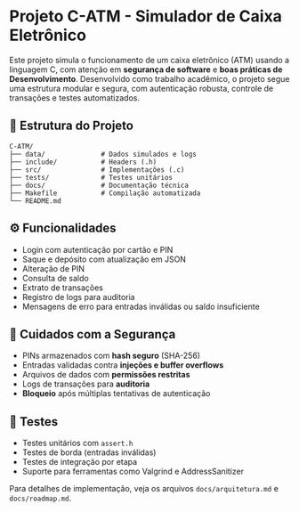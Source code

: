 # Projeto C-ATM - Simulador de Caixa Eletrônico

Este projeto simula o funcionamento de um caixa eletrônico (ATM) usando a linguagem C, com atenção em **segurança de software** e **boas práticas de Desenvolvimento**. Desenvolvido como trabalho acadêmico, o projeto segue uma estrutura modular e segura, com autenticação robusta, controle de transações e testes automatizados.

## 📁 Estrutura do Projeto

```
C-ATM/
├── data/              # Dados simulados e logs
├── include/           # Headers (.h)
├── src/               # Implementações (.c)
├── tests/             # Testes unitários
├── docs/              # Documentação técnica
├── Makefile           # Compilação automatizada
└── README.md
```

## ⚙️ Funcionalidades

- Login com autenticação por cartão e PIN
- Saque e depósito com atualização em JSON
- Alteração de PIN
- Consulta de saldo
- Extrato de transações
- Registro de logs para auditoria
- Mensagens de erro para entradas inválidas ou saldo insuficiente

## 🔐 Cuidados com a Segurança

- PINs armazenados com **hash seguro** (SHA-256)
- Entradas validadas contra **injeções e buffer overflows**
- Arquivos de dados com **permissões restritas**
- Logs de transações para **auditoria**
- **Bloqueio** após múltiplas tentativas de autenticação

## 🧪 Testes

- Testes unitários com `assert.h`
- Testes de borda (entradas inválidas)
- Testes de integração por etapa
- Suporte para ferramentas como Valgrind e AddressSanitizer


Para detalhes de implementação, veja os arquivos `docs/arquitetura.md` e `docs/roadmap.md`.
